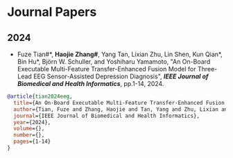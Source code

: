 # Journal Papers
## 2024
* Fuze Tian\#\*, **Haojie Zhang\#**, Yang Tan, Lixian Zhu, Lin Shen, Kun Qian\*, Bin Hu\*, Björn W. Schuller, and Yoshiharu Yamamoto,
"An On-Board Executable Multi-Feature Transfer-Enhanced Fusion Model for Three-Lead EEG Sensor-Assisted Depression Diagnosis",
**_IEEE Journal of Biomedical and Health Informatics_**, pp.1-14, 2024.

```bibtex
@article{tian2024eeg,
  title={An On-Board Executable Multi-Feature Transfer-Enhanced Fusion Model for Three-Lead EEG Sensor-Assisted Depression Diagnosis},
  author={Tian, Fuze and Zhang, Haojie and Tan, Yang and Zhu, Lixian and Shen, Lin and Qian, Kun and Hu, Bin and Schuller, Bj{\"o}rn W and Yamamoto, Yoshiharu},
  journal={IEEE Journal of Biomedical and Health Informatics}, 
  year={2024},
  volume={},
  number={},
  pages={1-14}
}
```
